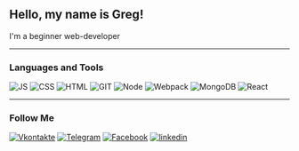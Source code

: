 ## Hello, my name is Greg!
I'm a beginner web-developer
<hr></hr>

### Languages and Tools
![JS](https://img.shields.io/badge/-JavaScript-black?style=for-the-badge&logo=JavaScript&logoColor=yellow)
![CSS](https://img.shields.io/badge/-CSS3-black?style=for-the-badge&logo=CSS3)
![HTML](https://img.shields.io/badge/-HTML5-black?style=for-the-badge&logo=HTML5)
![GIT](https://img.shields.io/badge/-GIT-black?style=for-the-badge&logo=GIT)
![Node](https://img.shields.io/badge/-Node-black?style=for-the-badge&logo=Node)
![Webpack](https://img.shields.io/badge/-Webpack-black?style=for-the-badge&logo=Webpack)
![MongoDB](https://img.shields.io/badge/-MongoDB-black?style=for-the-badge&logo=MongoDB)
![React](https://img.shields.io/badge/-React-black?style=for-the-badge&logo=React)

<hr></hr>

### Follow Me
[![Vkontakte](https://img.shields.io/badge/-Vkontakte-black?style=for-the-badge&logo=vk&logoColor)](https://vk.com/mad_kor)
[![Telegram](https://img.shields.io/badge/-Telegram-black?style=for-the-badge&logo=Telegram&logoColor)](https://t.me/madkor)
[![Facebook](https://img.shields.io/badge/-Facebook-black?style=for-the-badge&logo=Facebook&logoColor)](https://www.facebook.com/oracul7)
[![linkedin](https://img.shields.io/badge/-linkedin-black?style=for-the-badge&logo=linkedin&logoColor)](https://www.linkedin.com/in/grigoriy-korolenkov-2a1a70209/)

